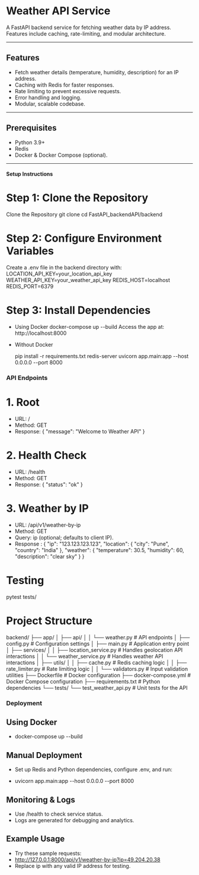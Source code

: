 # Weather API Service

A FastAPI backend service for fetching weather data by IP address. Features include caching, rate-limiting, and modular architecture.

---

## Features
- Fetch weather details (temperature, humidity, description) for an IP address.
- Caching with Redis for faster responses.
- Rate limiting to prevent excessive requests.
- Error handling and logging.
- Modular, scalable codebase.

---

## Prerequisites
- Python 3.9+
- Redis
- Docker & Docker Compose (optional).

---

#### Setup Instructions

# Step 1: Clone the Repository

Clone the Repository
git clone <repository-url>
cd FastAPI_backendAPI/backend

# Step 2: Configure Environment Variables

Create a .env file in the backend directory with:
LOCATION_API_KEY=your_location_api_key
WEATHER_API_KEY=your_weather_api_key
REDIS_HOST=localhost
REDIS_PORT=6379

# Step 3: Install Dependencies

- Using Docker
    docker-compose up --build
    Access the app at: http://localhost:8000

- Without Docker

    pip install -r requirements.txt
    redis-server
    uvicorn app.main:app --host 0.0.0.0 --port 8000

###  API Endpoints

# 1. Root
- URL: /
- Method: GET
- Response: { "message": "Welcome to Weather API" }

# 2. Health Check

- URL: /health
- Method: GET
- Response: { "status": "ok" }

# 3. Weather by IP

- URL: /api/v1/weather-by-ip
- Method: GET
- Query: ip (optional; defaults to client IP).
- Response :
    {
        "ip": "123.123.123.123",
        "location": {
            "city": "Pune",
            "country": "India"
        },
        "weather": {
            "temperature": 30.5,
            "humidity": 60,
            "description": "clear sky"
        }
    }

# Testing

pytest tests/


# Project Structure

backend/
├── app/
│   ├── api/
│   │   └── weather.py          # API endpoints
│   ├── config.py               # Configuration settings
│   ├── main.py                 # Application entry point
│   ├── services/
│   │   ├── location_service.py # Handles geolocation API interactions
│   │   └── weather_service.py  # Handles weather API interactions
│   ├── utils/
│   │   ├── cache.py            # Redis caching logic
│   │   ├── rate_limiter.py     # Rate limiting logic
│   │   └── validators.py       # Input validation utilities
├── Dockerfile                  # Docker configuration
├── docker-compose.yml          # Docker Compose configuration
├── requirements.txt            # Python dependencies
└── tests/
    └── test_weather_api.py     # Unit tests for the API


### Deployment

## Using Docker
- docker-compose up --build

## Manual Deployment
- Set up Redis and Python dependencies, configure .env, and run:

- uvicorn app.main:app --host 0.0.0.0 --port 8000

## Monitoring & Logs
 - Use /health to check service status.
 - Logs are generated for debugging and analytics.

## Example Usage 

- Try these sample requests:
- http://127.0.0.1:8000/api/v1/weather-by-ip?ip=49.204.20.38
- Replace ip with any valid IP address for testing.

```bash